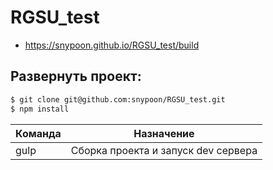 # RGSU_test

* https://snypoon.github.io/RGSU_test/build

##  Развернуть проект:
```sh
$ git clone git@github.com:snypoon/RGSU_test.git
$ npm install
```

| Команда | Назначение |
| ------ | ------ |
| gulp | Сборка проекта и запуск dev сервера|
